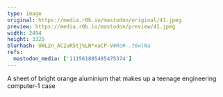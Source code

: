 ```yaml
---
type: image
original: https://media.r0b.io/mastodon/original/41.jpeg
preview: https://media.r0b.io/mastodon/preview/41.jpeg
width: 2494
height: 3325
blurhash: UWL2n_AC2uR5tj%LR*xaCP-V#Ro#-.t6w|Na
refs:
  mastodon_media: ['111561885485475374']
---
```


A sheet of bright orange aluminium that makes up a teenage engineering computer-1 case
